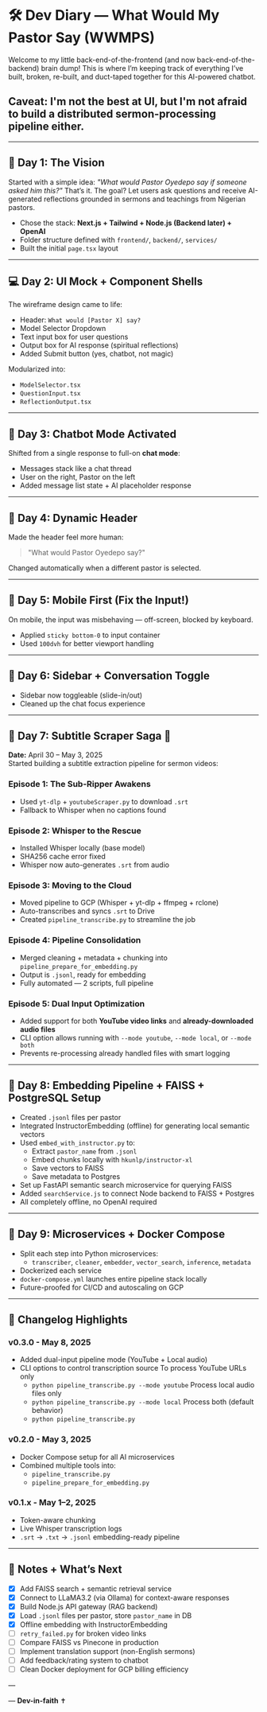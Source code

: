 # 🛠️ Dev Diary — What Would My Pastor Say (WWMPS)

Welcome to my little back-end-of-the-frontend (and now back-end-of-the-backend) brain dump! This is where I’m keeping track of everything I’ve built, broken, re-built, and duct-taped together for this AI-powered chatbot.

## Caveat: I'm not the best at UI, but I'm not afraid to build a distributed sermon-processing pipeline either.
---

## 📅 Day 1: The Vision
Started with a simple idea: *"What would Pastor Oyedepo say if someone asked him this?"* That’s it. The goal? Let users ask questions and receive AI-generated reflections grounded in sermons and teachings from Nigerian pastors.

- Chose the stack: **Next.js + Tailwind + Node.js (Backend later) + OpenAI**
- Folder structure defined with `frontend/`, `backend/`, `services/`
- Built the initial `page.tsx` layout

---

## 💻 Day 2: UI Mock + Component Shells
The wireframe design came to life:
- Header: `What would [Pastor X] say?`
- Model Selector Dropdown
- Text input box for user questions
- Output box for AI response (spiritual reflections)
- Added Submit button (yes, chatbot, not magic)

Modularized into:
- `ModelSelector.tsx`
- `QuestionInput.tsx`
- `ReflectionOutput.tsx`

---

## 🧪 Day 3: Chatbot Mode Activated
Shifted from a single response to full-on **chat mode**:
- Messages stack like a chat thread
- User on the right, Pastor on the left
- Added message list state + AI placeholder response

---

## 🔄 Day 4: Dynamic Header
Made the header feel more human:
> "What would Pastor Oyedepo say?"

Changed automatically when a different pastor is selected.

---

## 📱 Day 5: Mobile First (Fix the Input!)
On mobile, the input was misbehaving — off-screen, blocked by keyboard.
- Applied `sticky bottom-0` to input container
- Used `100dvh` for better viewport handling

---

## 🧩 Day 6: Sidebar + Conversation Toggle
- Sidebar now toggleable (slide-in/out)
- Cleaned up the chat focus experience

---

## 📓 Day 7: Subtitle Scraper Saga 🍿  
**Date:** April 30 – May 3, 2025  
Started building a subtitle extraction pipeline for sermon videos:

### Episode 1: The Sub-Ripper Awakens
- Used `yt-dlp` + `youtubeScraper.py` to download `.srt`
- Fallback to Whisper when no captions found

### Episode 2: Whisper to the Rescue
- Installed Whisper locally (base model)
- SHA256 cache error fixed
- Whisper now auto-generates `.srt` from audio

### Episode 3: Moving to the Cloud
- Moved pipeline to GCP (Whisper + yt-dlp + ffmpeg + rclone)
- Auto-transcribes and syncs `.srt` to Drive
- Created `pipeline_transcribe.py` to streamline the job

### Episode 4: Pipeline Consolidation
- Merged cleaning + metadata + chunking into `pipeline_prepare_for_embedding.py`
- Output is `.jsonl`, ready for embedding
- Fully automated — 2 scripts, full pipeline

### Episode 5: Dual Input Optimization
- Added support for both **YouTube video links** and **already-downloaded audio files**
- CLI option allows running with `--mode youtube`, `--mode local`, or `--mode both`
- Prevents re-processing already handled files with smart logging

---

## 🧠 Day 8: Embedding Pipeline + FAISS + PostgreSQL Setup
- Created `.jsonl` files per pastor
- Integrated InstructorEmbedding (offline) for generating local semantic vectors
- Used `embed_with_instructor.py` to:
  - Extract `pastor_name` from `.jsonl`
  - Embed chunks locally with `hkunlp/instructor-xl`
  - Save vectors to FAISS
  - Save metadata to Postgres
- Set up FastAPI semantic search microservice for querying FAISS
- Added `searchService.js` to connect Node backend to FAISS + Postgres
- All completely offline, no OpenAI required

---

## 🐳 Day 9: Microservices + Docker Compose
- Split each step into Python microservices:
  - `transcriber`, `cleaner`, `embedder`, `vector_search`, `inference`, `metadata`
- Dockerized each service
- `docker-compose.yml` launches entire pipeline stack locally
- Future-proofed for CI/CD and autoscaling on GCP

---

## 📜 Changelog Highlights

### v0.3.0 - May 8, 2025
- Added dual-input pipeline mode (YouTube + Local audio)
- CLI options to control transcription source
    To process YouTube URLs only
    - `python pipeline_transcribe.py --mode youtube`
    Process local audio files only
    - `python pipeline_transcribe.py --mode local`
    Process both (default behavior)
    - `python pipeline_transcribe.py`

### v0.2.0 - May 3, 2025
- Docker Compose setup for all AI microservices
- Combined multiple tools into:
  - `pipeline_transcribe.py`
  - `pipeline_prepare_for_embedding.py`

### v0.1.x - May 1–2, 2025
- Token-aware chunking
- Live Whisper transcription logs
- `.srt` → `.txt` → `.jsonl` embedding-ready pipeline

---

## 🧼 Notes + What’s Next
- [x] Add FAISS search + semantic retrieval service
- [x] Connect to LLaMA3.2 (via Ollama) for context-aware responses
- [x] Build Node.js API gateway (RAG backend)
- [x] Load `.jsonl` files per pastor, store `pastor_name` in DB
- [x] Offline embedding with InstructorEmbedding
- [ ] `retry_failed.py` for broken video links
- [ ] Compare FAISS vs Pinecone in production
- [ ] Implement translation support (non-English sermons)
- [ ] Add feedback/rating system to chatbot
- [ ] Clean Docker deployment for GCP billing efficiency

—

— **Dev-in-faith** ✝️
